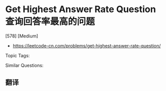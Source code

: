# Get Highest Answer Rate Question 查询回答率最高的问题

[578] [Medium]

- https://leetcode-cn.com/problems/get-highest-answer-rate-question/

Topic Tags:

Similar Questions:

## 翻译
